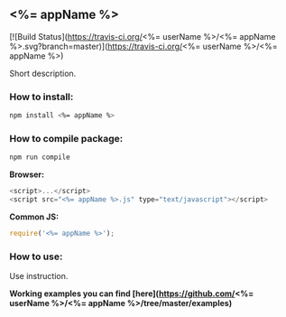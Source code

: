 ## <%= appName %>

[![Build Status](https://travis-ci.org/<%= userName %>/<%= appName %>.svg?branch=master)](https://travis-ci.org/<%= userName %>/<%= appName %>)

Short description.

### How to install:

```bash
npm install <%= appName %>
```

### How to compile package:

```bash
npm run compile
```

**Browser:**
```javascript
<script>...</script>
<script src="<%= appName %>.js" type="text/javascript"></script>
```

**Common JS:**
```javascript
require('<%= appName %>');
```

### How to use:

Use instruction.

**Working examples you can find [here](https://github.com/<%= userName %>/<%= appName %>/tree/master/examples)**
